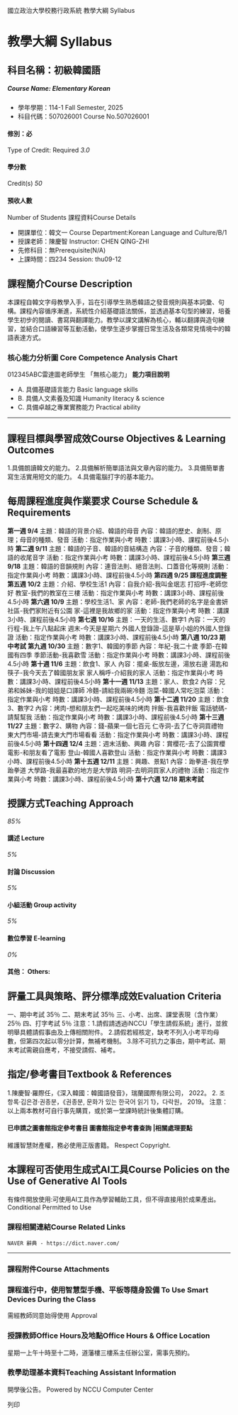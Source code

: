 國立政治大學校務行政系統 教學大綱 Syllabus
# 教學大綱 Syllabus
##  科目名稱：初級韓國語
#####  Course Name: Elementary Korean
  * 學年學期：114-1 Fall Semester, 2025 
  * 科目代碼：507026001 Course No.507026001


#### 修別：必
Type of Credit: Required 
_3.0_
#### 學分數
Credit(s)
_50_
#### 預收人數
Number of Students
課程資料Course Details
  * 開課單位：韓文一 Course Department:Korean Language and Culture/B/1 
  * 授課老師：陳慶智 Instructor: CHEN QING-ZHI 
  * 先修科目：無Prerequisite(N/A)
  * 上課時間：四234 Session: thu09-12


##  課程簡介Course Description
本課程自韓文字母教學入手，旨在引導學生熟悉韓語之發音規則與基本詞彙、句構。課程內容循序漸進，系統性介紹基礎語法關係，並透過基本句型的練習，培養學生初步的閱讀、書寫與翻譯能力。教學以課文講解為核心，輔以翻譯與造句練習，並結合口語練習等互動活動，使學生逐步掌握日常生活及各類常見情境中的韓語表達方式。
###  核心能力分析圖 Core Competence Analysis Chart
012345ABC雷達圖老師學生
「無核心能力」 
**能力項目說明**
  * A. 具備基礎語言能力 Basic language skills
  * B. 具備人文素養及知識 Humanity literacy & science
  * C. 具備卓越之專業實務能力 Practical ability


* * *
##  課程目標與學習成效Course Objectives & Learning Outcomes 
1.具備朗讀韓文的能力。
2.具備解析簡單語法與文章內容的能力。
3.具備簡單書寫生活實用短文的能力。
4.具備電腦打字的基本能力。
##  每周課程進度與作業要求 Course Schedule & Requirements
**第一週 9/4**
主題：韓語的背景介紹、韓語的母音
內容：韓語的歷史、創制、原理；母音的種類、發音
活動：指定作業與小考
時數：講課3小時、課程前後4.5小時
**第二週 9/11**
主題：韓語的子音、韓語的音結構造
內容：子音的種類、發音；韓語的收尾音字
活動：指定作業與小考
時數：講課3小時、課程前後4.5小時
**第三週 9/18**
主題：韓語的音韻規則
內容：連音法則、絕音法則、口蓋音化等規則
活動：指定作業與小考
時數：講課3小時、課程前後4.5小時
**第四週 9/25 課程進度調整**
**第五週 10/2**
主題：介紹、學校生活1
內容：自我介紹-我叫金珉志
打招呼-老師您好
教室-我們的教室在三樓
活動：指定作業與小考
時數：講課3小時、課程前後4.5小時
**第六週 10/9**
主題：學校生活1、家
內容：老師-我們老師的名字是金書妍
社區-我們家附近有公園
家-這裡是我故鄉的家
活動：指定作業與小考
時數：講課3小時、課程前後4.5小時
**第七週 10/16**
主題：一天的生活、數字1
內容：一天的行程-我上午八點起床
週末-今天是星期六
外國人登錄證-這是草小姐的外國人登錄證
活動：指定作業與小考
時數：講課3小時、課程前後4.5小時
**第八週 10/23 期中考試**
**第九週 10/30**
主題：數字1、韓國的季節
內容：年紀-我二十歲
季節-在韓國有四季
季節活動-我喜歡雪
活動：指定作業與小考
時數：講課3小時、課程前後4.5小時
**第十週 11/6**
主題：飲食1、家人
內容：擺桌-飯放左邊，湯放右邊
湯匙和筷子-我今天去了韓國朋友家
家人稱呼-介紹我的家人
活動：指定作業與小考
時數：講課3小時、課程前後4.5小時
**第十一週 11/13**
主題：家人、飲食2
內容：兄弟和姊妹-我的姐姐是口譯師
冷麵-請給我兩碗冷麵
泡菜-韓國人常吃泡菜
活動：指定作業與小考
時數：講課3小時、課程前後4.5小時
**第十二週 11/20**
主題：飲食3、數字2
內容：烤肉-想和朋友們一起吃美味的烤肉
拌飯-我喜歡拌飯
電話號碼-請幫幫我
活動：指定作業與小考
時數：講課3小時、課程前後4.5小時
**第十三週 11/27**
主題：數字2、購物
內容：錢-蘋果一個七百元
仁寺洞-去了仁寺洞買禮物
東大門市場-請去東大門市場看看
活動：指定作業與小考
時數：講課3小時、課程前後4.5小時
**第十四週 12/4**
主題：週末活動、興趣
內容：賞櫻花-去了公園賞櫻
電影-和朋友看了電影
登山-韓國人喜歡登山
活動：指定作業與小考
時數：講課3小時、課程前後4.5小時
**第十五週 12/11**
主題：興趣、景點1
內容：跆拳道-我在學跆拳道
大學路-我最喜歡的地方是大學路
明洞-去明洞買家人的禮物
活動：指定作業與小考
時數：講課3小時、課程前後4.5小時
**第十六週 12/18 期末考試**
##  授課方式Teaching Approach
_85%_
####  講述 Lecture
_5%_
####  討論 Discussion
_5%_
####  小組活動 Group activity
_5%_
####  數位學習 E-learning
_0%_
####  其他： Others:
##  評量工具與策略、評分標準成效Evaluation Criteria
一、期中考試 35％
二、期末考試 35％
三、小考、出席、課堂表現（含作業） 25％
四、打字考試 5％
注意：1.請假請透過iNCCU「學生請假系統」進行，並敘明舉具體請假事由及上傳相關附件。
2.請假若經核定，缺考不列入小考平均母數，但第四次起以零分計算，無補考機制。
3.除不可抗力之事由，期中考試、期末考試需親自應考，不接受請假、補考。
##  指定/參考書目Textbook & References
1.陳慶智·羅際任，《深入韓國：韓國語發音》，瑞蘭國際有限公司， 2022。
2. 조항록·김은경·권종분，《권종분, 문화가 있는 한국어 읽기 1》，다락원， 2019。
注意：以上兩本教材可自行事先購買，或於第一堂課時統計後集體訂購。
####  已申請之圖書館指定參考書目  圖書館指定參考書查詢 |相關處理要點
維護智慧財產權，務必使用正版書籍。 Respect Copyright.
##  本課程可否使用生成式AI工具Course Policies on the Use of Generative AI Tools
有條件開放使用:可使用AI工具作為學習輔助工具，但不得直接用於成果產出。 Conditional Permitted to Use 
###  課程相關連結Course Related Links
```
NAVER 辭典 - https://dict.naver.com/
```

* * *
###  課程附件Course Attachments
###  課程進行中，使用智慧型手機、平板等隨身設備 To Use Smart Devices During the Class
需經教師同意始得使用  Approval
###  授課教師Office Hours及地點Office Hours & Office Location
星期一上午十時至十二時，道藩樓三樓系主任辦公室，需事先預約。
###  教學助理基本資料Teaching Assistant Information
開學後公告。
Powered by NCCU Computer Center
  
列印
